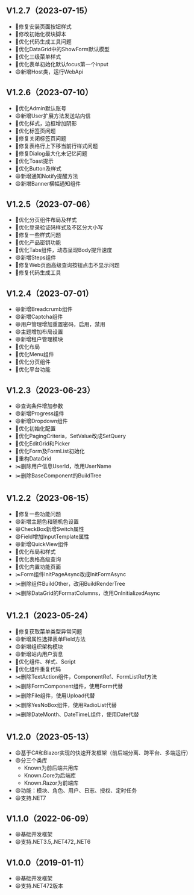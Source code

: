 ﻿## V1.2.7（2023-07-15）
- 🐛修复安装页面按钮样式
- 🔨修改初始化模块脚本
- 🔨优化代码生成工具问题
- 🔨优化DataGrid中的ShowForm默认模型
- 🔨优化三级菜单样式
- 🔨优化表单初始化默认focus第一个input
- 😄新增Host类，运行WebApi

## V1.2.6（2023-07-10）
- 🔨优化Admin默认账号
- 😄新增User扩展方法发送站内信
- 🔨优化样式，边框增加阴影
- 🔨优化标签页问题
- 🐛修复关闭标签页问题
- 🐛修复表格行上下移当前行样式问题
- 🐛修复Dialog最大化未记忆问题
- 🔨优化Toast提示
- 🔨优化Button及样式
- 😄新增通知Notify提醒方法
- 😄新增Banner横幅通知组件

## V1.2.5（2023-07-06）
- 🔨优化分页组件布局及样式
- 🔨优化登录验证码样式及不区分大小写
- 🔨修复一些样式问题
- 🔨优化产品密钥功能
- 🔨优化Tabs组件，动态呈现Body提升速度
- 😄新增Steps组件
- 🐛修复Web页面高级查询按钮点击不显示问题
- 🐛修复代码生成工具

## V1.2.4（2023-07-01）
- 😄新增Breadcrumb组件
- 😄新增Captcha组件
- 😄用户管理增加重置密码，启用，禁用
- 😄主题增加布局设置
- 😄新增租户管理模块
- 🔨优化布局
- 🔨优化Menu组件
- 🔨优化分页组件
- 🔨优化平台功能

## V1.2.3（2023-06-23）
- 😄查询条件增加参数
- 😄新增Progress组件
- 😄新增Dropdown组件
- 🔨优化初始化配置
- 🔨优化PagingCriteria，SetValue改成SetQuery
- 🔨优化EditGrid和Picker
- 🔨优化Form及FormList初始化
- 🔨重构DataGrid
- ✂️删除用户信息UserId，改用UserName
- ✂️删除BaseComponent的BuildTree

## V1.2.2（2023-06-15）
- 🐛修复一些功能问题
- 😄新增主题色和随机色设置
- 😄CheckBox新增Switch属性
- 😄Field增加InputTemplate属性
- 😄新增QuickView组件
- 🔨优化布局和样式
- 🔨优化表格高级查询
- 🔨优化内置功能页面
- ✂️Form组件InitPageAsync改成InitFormAsync
- ✂️删除组件BuildOther，改用BuildRenderTree
- ✂️删除DataGrid的FormatColumns，改用OnInitializedAsync

## V1.2.1（2023-05-24）
- 🐛修复获取菜单类型异常问题
- 😄新增属性选择表单Field方法
- 😄新增组织架构模块
- 😄新增站内用户消息
- 🔨优化组件、样式、Script
- 🔨优化组件重复代码
- ✂️删除TextAction组件，ComponentRef、FormListRef方法
- ✂️删除FormComponent组件，使用Form代替
- ✂️删除File组件，使用Upload代替
- ✂️删除YesNoBox组件，使用RadioList代替
- ✂️删除DateMonth、DateTimeL组件，使用Date代替

## V1.2.0（2023-05-13）
- 😄基于C#和Blazor实现的快速开发框架（前后端分离、跨平台、多端运行）
- 😄分三个类库
    - Known为前后端共用库
    - Known.Core为后端库
    - Known.Razor为前端库
- 😄功能：模块、角色、用户、日志、授权、定时任务
- 😄支持.NET7

## V1.1.0（2022-06-09）
- 😄基础开发框架
- 😄支持.NET3.5,.NET472,.NET6

## V1.0.0（2019-01-11）
- 😄基础开发框架
- 😄支持.NET472版本